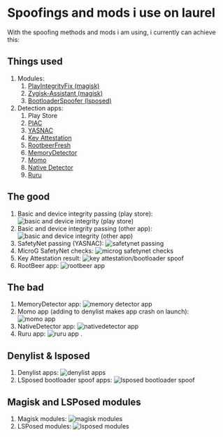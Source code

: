 # Spoofings and mods i use on laurel
With the spoofing methods and mods i am using, i currently can achieve this:

## Things used
1. Modules:
    1. [PlayIntegrityFix (magisk)](https://github.com/chiteroman/PlayIntegrityFix)
    2. [Zygisk-Assistant (magisk)](https://github.com/snake-4/Zygisk-Assistant)
    3. [BootloaderSpoofer (lsposed)](https://github.com/chiteroman/BootloaderSpoofer)
2. Detection apps:
    1. Play Store
    2. [PIAC](https://play.google.com/store/apps/details?id=gr.nikolasspyr.integritycheck)
    3. [YASNAC](https://play.google.com/store/apps/details?id=rikka.safetynetchecker)
    4. [Key Attestation](https://github.com/vvb2060/KeyAttestation)
    5. [RootbeerFresh](https://github.com/KimChangYoun/rootbeerFresh)
    6. [MemoryDetector](https://github.com/rushiranpise/detection/blob/main/MemoryDetector_2.1.0.apk)
    7. [Momo](https://t.me/magiskalpha/529)
    8. [Native Detector](https://t.me/reveny1/57)
    9. [Ruru](https://github.com/byxiaorun/Ruru/)

## The good
1. Basic and device integrity passing (play store): ![basic and device integrity (play store)](/static/img/pi-result.png)
1. Basic and device integrity passing (other app): ![basic and device integrity (other app)](/static/img/pi-other.png)
2. SafetyNet passing (YASNAC): ![safetynet passing](/static/img/sn-result.png)
3. MicroG SafetyNet checks: ![microg safetynet checks](/static/img/microg-checks.png)
4. Key Attestation result: ![key attestation/bootloader spoof](/static/img/ka-bs.png)
5. RootBeer app: ![rootbeer app](/static/img/rb.png)

## The bad
1. MemoryDetector app: ![memory detector app](/static/img/md.png)
2. Momo app (adding to denylist makes app crash on launch): ![momo app](/static/img/momo.png)
3. NativeDetector app: ![nativedetector app](/static/img/nd.png)
4. Ruru app: ![ruru app](/static/img/ruru.png)
. ![]()

## Denylist & lsposed
1. Denylist apps: ![denylist apps](/static/img/denylist.png)
2. LSposed bootloader spoof apps: ![lsposed bootloader spoof](/static/img/lsposed-bs.png)

## Magisk and LSPosed modules
1. Magisk modules: ![magisk modules](/static/img/m-mods.png)
2. LSPosed modules: ![lsposed modules](/static/img/lsp-mods.png)
